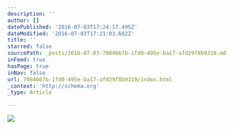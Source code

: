 ```yaml
---
description: ''
author: []
datePublished: '2016-07-03T17:24:17.495Z'
dateModified: '2016-07-03T17:21:03.602Z'
title: ''
starred: false
sourcePath: _posts/2016-07-03-7084667b-1fd0-495e-ba17-afd29f8b9319.md
inFeed: true
hasPage: true
inNav: false
url: 7084667b-1fd0-495e-ba17-afd29f8b9319/index.html
_context: 'http://schema.org'
_type: Article

---
```

![](https://the-grid-user-content.s3-us-west-2.amazonaws.com/1f7523e5-cc6f-4b37-be08-c03d9c81e264.gif)